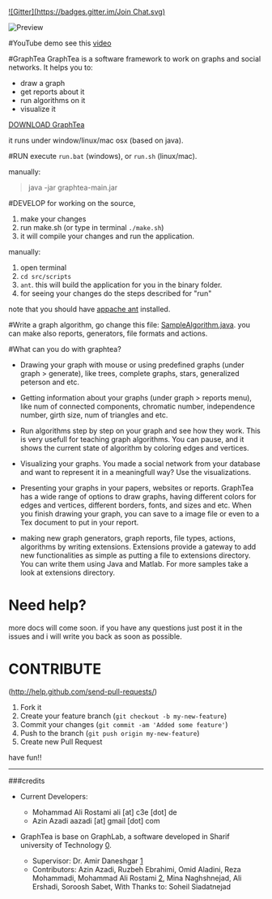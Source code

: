 [![Gitter](https://badges.gitter.im/Join Chat.svg)](https://gitter.im/graphtheorysoftware/GraphTea?utm_source=badge&utm_medium=badge&utm_campaign=pr-badge&utm_content=badge)

![Preview](http://github.com/graphtheorysoftware/GraphTea/raw/master/src/presentation/peterson.png)

#YouTube demo
see this [video](http://www.youtube.com/watch?v=0gblxDCNsmY)

#GraphTea
GraphTea is a software framework to work on graphs and social networks. 
It helps you to:
- draw a graph
- get reports about it
- run algorithms on it
- visualize it

[DOWNLOAD GraphTea](https://github.com/graphtheorysoftware/GraphTea/zipball/master)

it runs under window/linux/mac osx (based on java).

#RUN
execute `run.bat` (windows), or `run.sh` (linux/mac).

manually:
> java -jar graphtea-main.jar

#DEVELOP
for working on the source, 

1. make your changes
2. run make.sh (or type in terminal `./make.sh`)
3. it will compile your changes and run the application.


manually:

1. open terminal
2. `cd src/scripts`
3. `ant`. this will build the application for you in the binary folder.
4. for seeing your changes do the steps described for "run"

note that you should have [appache ant](http://ant.apache.org/) installed.

#Write a graph algorithm,
go change this file: [SampleAlgorithm.java](https://github.com/graphtheorysoftware/GraphTea/blob/master/src/graphtea/extensions/algorithms/SampleAlgorithm.java).
you can make also reports, generators, file formats and actions.

#What can you do with graphtea?

* Drawing your graph with mouse or using predefined graphs (under graph > generate), like trees, complete graphs, stars, generalized peterson and etc.
* Getting information about your graphs (under graph > reports menu), like num of connected components, chromatic number, independence number, girth size, num of triangles and etc.
* Run algorithms step by step on your graph and see how they work. This is very usefull for teaching graph algorithms. You can pause, and it shows the current state of algorithm by coloring edges and vertices.
* Visualizing your graphs. You made a social network from your database and want to represent it in a meaningfull way? Use the visualizations.
* Presenting your graphs in your papers, websites or reports. GraphTea has a wide range of options to draw graphs, having different colors for edges and vertices, different borders, fonts, and sizes and etc. When you finish drawing your graph, you can save to a image file or even to a Tex document to put in your report.

* making new graph generators, graph reports, file types, actions, algorithms by writing extensions. Extensions provide a gateway to add new functionalities as simple as putting a file to extensions directory. You can write them using Java and Matlab. For more samples take a look at extensions directory.

# Need help?
more docs will come soon. if you have any questions just post it in the issues and i will write you back as soon as possible.

# CONTRIBUTE
(http://help.github.com/send-pull-requests/)

1. Fork it
2. Create your feature branch (`git checkout -b my-new-feature`)
3. Commit your changes (`git commit -am 'Added some feature'`)
4. Push to the branch (`git push origin my-new-feature`)
5. Create new Pull Request

have fun!!



---
###credits

- Current Developers:
  - Mohammad Ali Rostami ali [at] c3e [dot] de
  - Azin Azadi aazadi [at] gmail [dot] com

- GraphTea is base on GraphLab, a software developed in Sharif university of Technology [0].
  - Supervisor: Dr. Amir Daneshgar [1]
  - Contributors: Azin Azadi, Ruzbeh Ebrahimi, Omid Aladini, Reza Mohammadi, Mohammad Ali Rostami [2], Mina Naghshnejad, Ali Ershadi, Soroosh Sabet, With Thanks to: Soheil Siadatnejad



[0]: http://www.sharif.ir

[1]: http://sharif.edu/~daneshgar/

[2]: http://c3e.de/team/arostami

